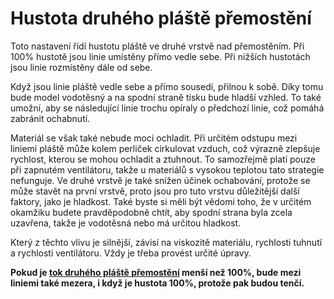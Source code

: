 Hustota druhého pláště přemostění
====
Toto nastavení řídí hustotu pláště ve druhé vrstvě nad přemostěním. Při 100% hustotě jsou linie umístěny přímo vedle sebe. Při nižších hustotách jsou linie rozmístěny dále od sebe.

Když jsou linie pláště vedle sebe a přímo sousedí, přilnou k sobě. Díky tomu bude model vodotěsný a na spodní straně tisku bude hladší vzhled. To také umožní, aby se následující linie trochu opíraly o předchozí linie, což pomáhá zabránit ochabnutí.

Materiál se však také nebude moci ochladit. Při určitém odstupu mezi liniemi pláště může kolem perliček cirkulovat vzduch, což výrazně zlepšuje rychlost, kterou se mohou ochladit a ztuhnout. To samozřejmě platí pouze při zapnutém ventilátoru, takže u materiálů s vysokou teplotou tato strategie nefunguje. Ve druhé vrstvě je také snížen účinek ochabování, protože se může stavět na první vrstvě, proto jsou pro tuto vrstvu důležitější další faktory, jako je hladkost. Také byste si měli být vědomi toho, že v určitém okamžiku budete pravděpodobně chtít, aby spodní strana byla zcela uzavřena, takže je vodotěsná nebo má určitou hladkost.

Který z těchto vlivu je silnější, závisí na viskozitě materiálu, rychlosti tuhnutí a rychlosti ventilátoru. Vždy je třeba provést určité úpravy.

**Pokud je [tok druhého pláště přemostění](bridge_skin_material_flow_2.md) menší než 100%, bude mezi liniemi také mezera, i když je hustota 100%, protože pak budou tenčí.**
